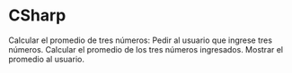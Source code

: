 # CSharp
Calcular el promedio de tres números:
Pedir al usuario que ingrese tres números.
Calcular el promedio de los tres números ingresados.
Mostrar el promedio al usuario.
